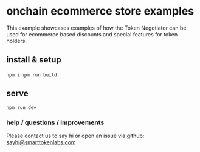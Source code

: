 # onchain ecommerce store examples

This example showcases examples of how the Token Negotiator can be used for ecommerce based discounts and special features for token holders.

## install & setup

`npm i`
`npm run build`

## serve 

`npm run dev`

### help / questions / improvements

Please contact us to say hi or open an issue via github:
<sayhi@smarttokenlabs.com>

